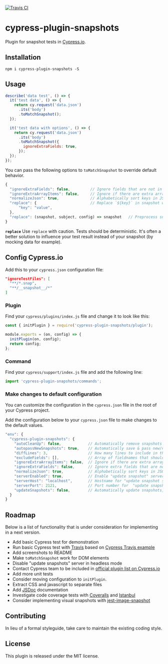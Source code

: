 [![Travis CI](https://travis-ci.org/meinaart/cypress-plugin-snapshots.svg?branch=master)](https://travis-ci.org/meinaart/cypress-plugin-snapshots)

# cypress-plugin-snapshots
Plugin for snapshot tests in [Cypress.io](https://www.cypress.io/).

## Installation
`npm i cypress-plugin-snapshots -S`

## Usage
```javascript
describe('data test', () => {
  it('test data', () => {
    return cy.request('data.json')
      .its('body')
      .toMatchSnapshot();
  });

  it('test data with options', () => {
    return cy.request('data.json')
      .its('body')
      .toMatchSnapshot({
        ignoreExtraFields: true,
      });
  });
});
```

You can pass the following options to `toMatchSnapshot` to override default behavior.
```javascript
{
  "ignoreExtraFields": false,         // Ignore fields that are not in snapshot
  "ignoreExtraArrayItems": false,     // Ignore if there are extra array items in result
  "normalizeJson": true,              // Alphabetically sort keys in JSON
  "replace": {                        // Replace `${key}` in snapshot with `value`.
      "key": "value",
  },
  "replace": (snapshot, subject, config) => snapshot   // Preprocess snapshot before comparison.
}
```

**`replace`**
Use `replace` with caution. Tests should be deterministic. It's often a better solution to influence your
test result instead of your snapshot (by mocking data for example).

## Config Cypress.io
Add this to your `cypress.json` configuration file:
```json
"ignoreTestFiles": [
  "**/*.snap",
  "**/__snapshot__/*"
]
```
### Plugin
Find your `cypress/plugins/index.js` file and change it to look like this:

```javascript
const { initPlugin } = require('cypress-plugin-snapshots/plugin');

module.exports = (on, config) => {
  initPlugin(on, config);
  return config;
};
```

### Command
Find your `cypress/support/index.js` file and add the following line:

```javascript
import 'cypress-plugin-snapshots/commands';
```


### Make changes to default configuration
You can customize the configuration in the `cypress.json` file in the root of your Cypress project.

Add the configuration below to your `cypress.json` file to make changes to the default values.

```javascript
"env": {
  "cypress-plugin-snapshots": {
    "autoCleanUp": false,            // Automatically remove snapshots that are not used by test
    "autopassNewSnapshots": true,    // Automatically save & pass new/non-existing snapshots
    "diffLines": 3,                  // How many lines to include in the diff modal
    "excludeFields": [],             // Array of fieldnames that should be excluded from snapshot
    "ignoreExtraArrayItems": false,  // Ignore if there are extra array items in result
    "ignoreExtraFields": false,      // Ignore extra fields that are not in `snapshot`
    "normalizeJson": true,           // Alphabetically sort keys in JSON
    "serverEnabled": true,           // Enable "update snapshot" server and button in diff modal
    "serverHost": "localhost",       // Hostname for "update snapshot server"
    "serverPort": 2121,              // Port number for  "update snapshot server"
    "updateSnapshots": false,        // Automatically update snapshots, useful if you have lots of changes
  }
}
```

## Roadmap
Below is a list of functionality that is under consideration for implementing in a next version.

- Add basic Cypress test for demonstration
- Run basic Cypress test with [Travis](https://travis-ci.org/) based on [Cypress Travis example](https://github.com/cypress-io/cypress-example-kitchensink/blob/master/.travis.yml)
- Add screenshots to README
- Make `toMatchSnapshot` work for DOM elements
- Disable "update snapshots" server in headless mode
- Contact Cypress team to be included in [official plugin list on Cypress.io](https://docs.cypress.io/plugins/index.html)
- Add more unit tests
- Consider moving configuration to `initPlugin`.
- Extract CSS and javascript to separate files
- Add [JSDoc](http://usejsdoc.org/) documentation
- Investigate code coverage tests with [Coveralls](https://coveralls.io/) and [Istanbul](http://gotwarlost.github.io/istanbul/)
- Consider implementing visual snapshots with [jest-image-snapshot](https://github.com/americanexpress/jest-image-snapshot)

## Contributing
In lieu of a formal styleguide, take care to maintain the existing coding style.

## License
This plugin is released under the MIT license.
